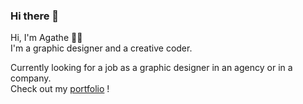 ### Hi there 👋

Hi, I'm Agathe 👩‍💻   
I'm a graphic designer and a creative coder.


Currently looking for a job as a graphic designer in an agency or in a company.   
Check out my [portfolio]((https://readymag.website/u3730461019/agathebordeau/)) !

<!--
**agathebordeau/agathebordeau** is a ✨ _special_ ✨ repository because its `README.md` (this file) appears on your GitHub profile.

Here are some ideas to get you started:

- 🔭 I’m currently working on ...
- 🌱 I’m currently learning ...
- 👯 I’m looking to collaborate on ...
- 🤔 I’m looking for help with ...
- 💬 Ask me about ...
- 📫 How to reach me: ...
- 😄 Pronouns: ...
- ⚡ Fun fact: ...
-->

